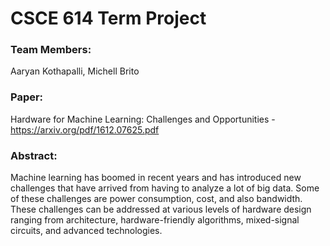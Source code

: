 # CSCE 614 Term Project

### Team Members: 
Aaryan Kothapalli, Michell Brito

### Paper: 
Hardware for Machine Learning: Challenges and Opportunities - https://arxiv.org/pdf/1612.07625.pdf

### Abstract: 
Machine learning has boomed in recent years and has introduced new challenges that have arrived from having to analyze a lot of big data. Some of these challenges are power consumption, cost, and also bandwidth. These challenges can be addressed at various levels of hardware design ranging from architecture, hardware-friendly algorithms, mixed-signal circuits, and advanced technologies.
